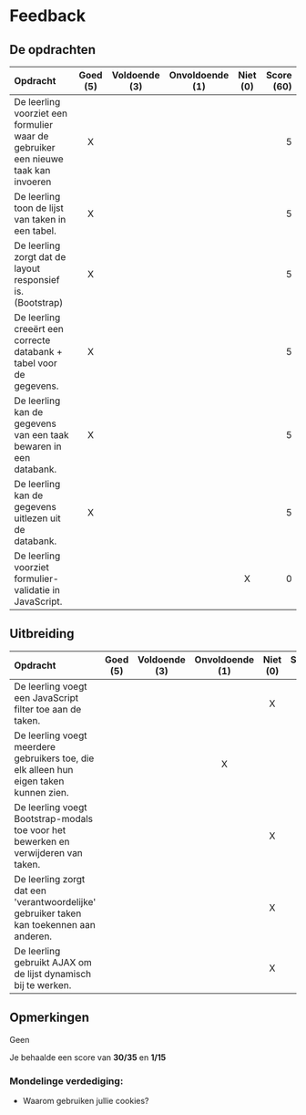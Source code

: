 # Feedback #
## De opdrachten ##
| Opdracht | Goed (5) | Voldoende (3) | Onvoldoende (1) | Niet (0) | Score (60)|
| :------- | :---: | :---------: | :-----------: | :----: |---:|
| De leerling voorziet een formulier waar de gebruiker een nieuwe taak kan invoeren |X | | | | 5|
| De leerling toon de lijst van taken in een tabel.  |X | | | | 5|
| De leerling zorgt dat de layout responsief is. (Bootstrap)  | X|| | | 5|
| De leerling creeërt een correcte databank + tabel voor de gegevens. | X| | | | 5|
| De leerling kan de gegevens van een taak bewaren in een databank. | X| | | | 5|
| De leerling kan de gegevens uitlezen uit de databank. | X| | | | 5|
| De leerling voorziet formulier-validatie in JavaScript. | | | | X|0 |

## Uitbreiding ##
| Opdracht | Goed (5) | Voldoende (3) | Onvoldoende (1) | Niet (0)| Score (15)|
| :------- | :---: | :---------: | :-----------: | :----: |---:|
| De leerling voegt een JavaScript filter toe aan de taken. ||||X|0|
| De leerling voegt meerdere gebruikers toe, die elk alleen hun eigen taken kunnen zien.|||X||1|
| De leerling voegt Bootstrap-modals toe voor het bewerken en verwijderen van taken.||||X|0|
| De leerling zorgt dat een 'verantwoordelijke' gebruiker taken kan toekennen aan anderen. ||||X|0|
| De leerling gebruikt AJAX om de lijst dynamisch bij te werken.||||X|0|

## Opmerkingen ##
Geen

Je behaalde een score van __30/35__ en __1/15__

### Mondelinge verdediging: ###
* Waarom gebruiken jullie cookies?
